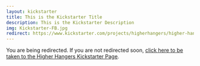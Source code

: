 ```yaml
---
layout: kickstarter
title: This is the Kickstarter Title
description: This is the Kickstarter Description
img: Kickstarter-FB.jpg
redirect: https://www.kickstarter.com/projects/higherhangers/higher-hangers-space-saving-closet-organization-re/description#top/?utm_source=facebook&utm_medium=cpc&utm_campaign=Kickstarter+V4&utm_content=2016-03-03+4+%2810%216041576173443%21qwaya%210%29&utm_term=KS+Big+Cities+24-55
---
```


You are being redirected. If you are not redirected soon, <a href="{{ page.redirect }}">click here to be taken to the Higher Hangers Kickstarter Page</a>.

